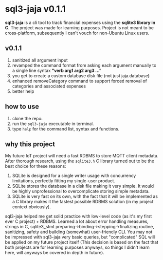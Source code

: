 # sql3-jaja v0.1.1

**sql3-jaja** is a cli tool to track financial expenses using the **sqlite3 library in C**. The project was made for learning purposes. Project is not meant to be cross-platform, subsequently I can't vouch for non-Ubuntu Linux users.

## v0.1.1
1. sanitized all argument input
2. revamped the command format from asking each argument manually to a single line syntax **"verb arg1 arg2 arg3 ..."**
3. you get to create a custom database disk file (not just jaja.database)
4. enhanced removeCategory command to support forced removal of categories and associated expenses
5. better help

## how to use

1. clone the repo.
2. run the `sql3-jaja` executable in terminal.
3. type `help` for the command list, syntax and functions.

## why this project

My future IoT project will need a fast RDBMS to store MQTT client metadata. After thorough research, using the `sqlite3.h` C library turned out to be the best choice for these reasons:
1. SQLite is designed for a single writer usage with concurrency limitations, perfectly fitting my single-user product.
2. SQLite stores the database in a disk file making it very simple. It would be highly unprofessional to overcomplicate storing simple metadata.
3. SQLite is very fast on its own, with the fact that it will be implemented as a C library makes it the fastest possible RDBMS solution (in my project context obviously).

sql3-jaja helped me get solid practice with low-level code (as it's my first ever C project) + RDBMS. Learned a lot about error handling measures, strings in C, sqlite3_stmt preparing->binding->stepping->finalizing routine, sanitizing, safety and building (somewhat) user-friendly CLI. You may not be impressed with sql3-jaja very basic queries, but "complicated" SQL will be applied on my future project itself (This decision is based on the fact that both projects are for learning purposes anyways, so things I didn't learn here, will anyways be covered in depth in future).